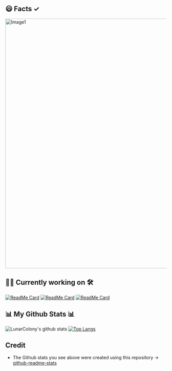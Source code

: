 ## 😃 Facts ✓
<img width="779" alt="Image1" src="https://user-images.githubusercontent.com/64978825/92530635-ab01fc80-f224-11ea-8686-057a5fbf45cc.png">

## 👷‍♂️ Currently working on 🛠
[![ReadMe Card](https://github-readme-stats.vercel.app/api/pin/?username=LunarColony&repo=Nasa-APOD-using-SwiftUI)](https://github.com/LunarColony/Nasa-APOD-using-SwiftUI)
[![ReadMe Card](https://github-readme-stats.vercel.app/api/pin/?username=LunarColony&repo=Atmoswift)](https://github.com/LunarColony/Atmoswift)
[![ReadMe Card](https://github-readme-stats.vercel.app/api/pin/?username=LunarColony&repo=SwiftUI-Tasks-App)](https://github.com/LunarColony/SwiftUI-Tasks-App)

## 📊 My Github Stats 📊
![LunarColony's github stats](https://github-readme-stats.vercel.app/api?username=LunarColony&show_icons=true)
[![Top Langs](https://github-readme-stats.vercel.app/api/top-langs/?username=LunarColony)](https://github.com/anuraghazra/github-readme-stats)

## Credit
- The Github stats you see above were created using this repository -> [github-readme-stats](https://github.com/anuraghazra/github-readme-stats#github-stats-card)
